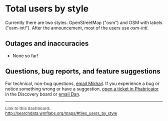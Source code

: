 Total users by style
=======

Currently there are two styles: OpenStreetMap ("osm") and OSM with labels ("osm-intl"). After the announcement, most of the users use _osm-intl_.

Outages and inaccuracies
------

* None so far!

Questions, bug reports, and feature suggestions
------
For technical, non-bug questions, [email Mikhail](mailto:mpopov@wikimedia.org?subject=Dashboard%20Question). If you experience a bug or notice something wrong or have a suggestion, [open a ticket in Phabricator](https://phabricator.wikimedia.org/maniphest/task/create/?projects=Discovery) in the Discovery board or [email Dan](mailto:dgarry@wikimedia.org?subject=Dashboard%20Question).

<hr style="border-color: gray;">
<p style="font-size: small; color: gray;">
  <strong>Link to this dashboard:</strong>
  <a href="http://searchdata.wmflabs.org/maps/#tiles_users_by_style">
    http://searchdata.wmflabs.org/maps/#tiles_users_by_style
  </a>
</p>
